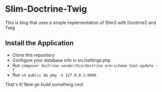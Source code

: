 # Slim-Doctrine-Twig

This is blog that uses a simple implementation of Slim3 with Doctrine2 and Twig

## Install the Application

- Clone this repository
- Configure your database info in src/settings.php
- Run `composer doctrine vendor/bin/doctrine orm:schema-tool:update -f`
- Run `cd public && php -S 127.0.0.1:8080`

That's it! Now go build something cool.
